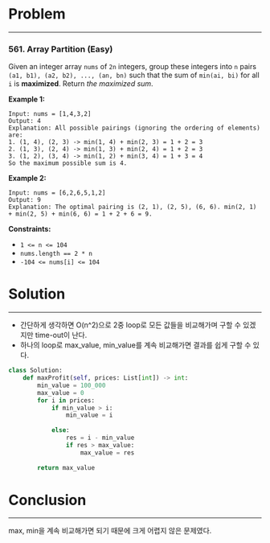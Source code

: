 # Problem

---

### 561. Array Partition (Easy)

Given an integer array `nums` of `2n` integers, group these integers into `n` pairs `(a1, b1), (a2, b2), ..., (an, bn)` such that the sum of `min(ai, bi)` for all `i` is **maximized**. Return *the maximized sum*.

 

**Example 1:**

```
Input: nums = [1,4,3,2]
Output: 4
Explanation: All possible pairings (ignoring the ordering of elements) are:
1. (1, 4), (2, 3) -> min(1, 4) + min(2, 3) = 1 + 2 = 3
2. (1, 3), (2, 4) -> min(1, 3) + min(2, 4) = 1 + 2 = 3
3. (1, 2), (3, 4) -> min(1, 2) + min(3, 4) = 1 + 3 = 4
So the maximum possible sum is 4.
```

**Example 2:**

```
Input: nums = [6,2,6,5,1,2]
Output: 9
Explanation: The optimal pairing is (2, 1), (2, 5), (6, 6). min(2, 1) + min(2, 5) + min(6, 6) = 1 + 2 + 6 = 9.
```



**Constraints:**

- `1 <= n <= 104`
- `nums.length == 2 * n`
- `-104 <= nums[i] <= 104`



# Solution

---

- 간단하게 생각하면 O(n^2)으로 2중 loop로 모든 값들을 비교해가며 구할 수 있겠지만 time-out이 난다.
- 하나의 loop로 max_value, min_value를 계속 비교해가면 결과를 쉽게 구할 수 있다.

```python
class Solution:
    def maxProfit(self, prices: List[int]) -> int:
        min_value = 100_000
        max_value = 0
        for i in prices:
            if min_value > i:
                min_value = i
                
            else:
                res = i - min_value
                if res > max_value:
                    max_value = res
                    
        return max_value
```

# Conclusion

---

max, min을 계속 비교해가면 되기 때문에 크게 어렵지 않은 문제였다.